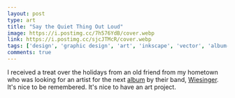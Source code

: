 ```yaml
---
layout: post
type: art
title: "Say the Quiet Thing Out Loud"
image: https://i.postimg.cc/7h576YdB/cover.webp
link: https://i.postimg.cc/sjcJTMcR/cover.webp
tags: ['design', 'graphic design', 'art', 'inkscape', 'vector', 'album-cover', 'wiesinger']
comments: true
---
```


I received a treat over the holidays from an old friend from my hometown who was looking for an artist for the next [album](https://buymeacoffee.com/thefunclub/e/351324) by their band, [Wiesinger](https://wiesingermusic.com/).  It's nice to be remembered.  It's nice to have an art project.
